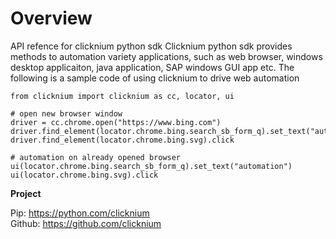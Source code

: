 # Overview

API refence for clicknium python sdk
Clicknium python sdk provides methods to automation variety applications, such as web browser, windows desktop applicaiton, java application, SAP windows GUI app etc. 
The following is a sample code of using clicknium to drive web automation
```
from clicknium import clicknium as cc, locator, ui

# open new browser window
driver = cc.chrome.open("https://www.bing.com")
driver.find_element(locator.chrome.bing.search_sb_form_q).set_text("automation")
driver.find_element(locator.chrome.bing.svg).click

# automation on already opened browser
ui(locator.chrome.bing.search_sb_form_q).set_text("automation")
ui(locator.chrome.bing.svg).click
```

**Project**  

Pip: https://python.com/clicknium  
Github: https://github.com/clicknium

